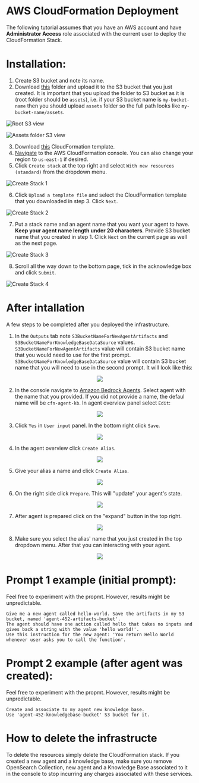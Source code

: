 # AWS CloudFormation Deployment

The following tutorial assumes that you have an AWS account and have **Administrator Access** role associated with the current user to deploy the CloudFormation Stack.

# Installation:

1. Create S3 bucket and note its name.
2. Download [this](./assets/) folder and upload it to the S3 bucket that you just created. It is important that you upload the folder to S3 bucket as it is (root folder should be ``assets``), i.e. if your S3 bucket name is ``my-bucket-name`` then you should upload ``assets`` folder so the full path looks like ``my-bucket-name/assets``.

![Root S3 view](./screenshots/s3-bucket/s3-root-view.png)

![Assets folder S3 view](./screenshots/s3-bucket/s3-assets-view.png)

3. Download [this](./cfn-template.yml) CloudFormation template.
4. [Navigate](https://us-west-2.console.aws.amazon.com/cloudformation/home?region=us-west-2#) to the AWS CloudFormation console. You can also change your region to ``us-east-1`` if desired.
5. Click ``Create stack`` at the top right and select ``With new resources (standard)`` from the dropdown menu. 

![Create Stack 1](./screenshots/cloudformation/create-stack-1.png)

6. Click ``Upload a template file`` and select the CloudFormation template that you downloaded in step 3. Click ``Next``.

![Create Stack 2](./screenshots/cloudformation/create-stack-2.png)

7. Put a stack name and an agent name that you want your agent to have. **Keep your agent name length under 20 characters**. 
Provide S3 bucket name that you created in step 1. Click ``Next`` on the current page as well as the next page.

![Create Stack 3](./screenshots/cloudformation/create-stack-3.png)

8. Scroll all the way down to the bottom page, tick in the acknowledge box and click ``Submit``.

![Create Stack 4](./screenshots/cloudformation/create-stack-4.png)

# After intallation

A few steps to be completed after you deployed the infrastructure.

1. In the ``Outputs`` tab note ``S3BucketNameForNewAgentArtifacts`` and ``S3BucketNameForKnowledgeBaseDataSource`` values. ``S3BucketNameForNewAgentArtifacts`` value will contain S3 bucket name that you would need to use for the first prompt. ``S3BucketNameForKnowledgeBaseDataSource`` value will contain S3 bucket name that you will need to use in the second prompt. It will look like this:

<div align="center">
<img src="./screenshots/cfn-outputs.png" />
</div>

2. In the console navigate to [Amazon Bedrock Agents](https://us-west-2.console.aws.amazon.com/bedrock/home?region=us-west-2#/agents). Select agent with the name that you provided. If you did not provide a name, the defaul name will be ``cfn-agent-kb``. In agent overview panel select ``Edit``:

<div align="center">
<img src="./screenshots/create-and-test-alias/edit-user-input-1.png" />
</div>

3. Click ``Yes`` in ``User input`` panel. In the bottom right click ``Save``.

<div align="center">
<img src="./screenshots/create-and-test-alias/edit-user-input-2.png" />
</div>

4. In the agent overview click ``Create Alias``.

<div align="center">
<img src="./screenshots/create-and-test-alias/create-alias-1.png" />
</div>

5. Give your alias a name and click ``Create Alias``.

<div align="center">
<img src="./screenshots/create-and-test-alias/create-alias-2.png" />
</div>

6. On the right side click ``Prepare``. This will "update" your agent's state.

<div align="center">
<img src="./screenshots/create-and-test-alias/prepare-button.png" />
</div>

7. After agent is prepared click on the "expand" button in the top right.

<div align="center">
<img src="./screenshots/create-and-test-alias/test-alias-1.png" />
</div>

8. Make sure you select the alias' name that you just created in the top dropdown menu. After that you can interacting with your agent.

<div align="center">
<img src="./screenshots/create-and-test-alias/test-alias-2.png" />
</div>

# Prompt 1 example (initial prompt):

Feel free to experiment with the propmt. However, results might be unpredictable.

```
Give me a new agent called hello-world. Save the artifacts in my S3 bucket, named 'agent-452-artifacts-bucket'. 
The agent should have one action called hello that takes no inputs and gives back a string with the value 'hello world!'. 
Use this instruction for the new agent: 'You return Hello World whenever user asks you to call the function'.
```

# Prompt 2 example (after agent was created):

Feel free to experiment with the propmt. However, results might be unpredictable.

```
Create and associate to my agent new knowledge base. 
Use 'agent-452-knowledgebase-bucket' S3 bucket for it.
```

# How to delete the infrastructe

To delete the resources simply delete the CloudFormation stack. If you created a new agent and a knowledge base, make sure you remove OpenSearch Collection, new agent and a Knowledge Base associated to it in the console to stop incurring any charges associated with these services.